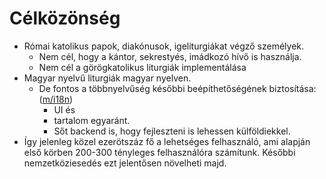 Célközönség
======

- Római katolikus papok, diakónusok, igeliturgiákat végző személyek. 
  - Nem cél, hogy a kántor, sekrestyés, imádkozó hívő is használja.
  - Nem cél a görögkatolikus liturgiák implementálása
- Magyar nyelvű liturgiák magyar nyelven.
  - De fontos a többnyelvűség későbbi beépíthetőségének biztosítása: ([m/i18n](../modules/i18n.md)) 
    - UI és
	- tartalom egyaránt. 
	- Sőt backend is, hogy fejleszteni is lehessen külföldiekkel.
- Így jelenleg közel ezerötszáz fő a lehetséges felhasználó, ami alapján első körben 200-300 tényleges felhasználóra számítunk. Későbbi nemzetköziesedés ezt jelentősen növelheti majd.
